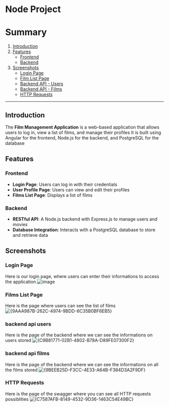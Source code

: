 # Node Project

# Summary
1. [Introduction](#introduction)  
2. [Features](#features)  
   - [Frontend](#frontend)  
   - [Backend](#backend)  
3. [Screenshots](#screenshots)  
   - [Login Page](#login-page)  
   - [Film List Page](#films-list-page)   
   - [Backend API - Users](#backend-api-users)  
   - [Backend API - Films](#backend-api-films)  
   - [HTTP Requests](#http-requests)  

---

## Introduction
The **Film Management Application** is a web-based application that allows users to log in, view a list of films, and manage their profiles
It is built using Angular for the frontend, Node.js for the backend, and PostgreSQL for the database

## Features

### **Frontend**
- **Login Page**: Users can log in with their credentials
- **User Profile Page**: Users can view and edit their profiles
- **Films List Page**: Displays a list of films 

### **Backend**
- **RESTful API**: A Node.js backend with Express.js to manage users and movies
- **Database Integration**: Interacts with a PostgreSQL database to store and retrieve data

## Screenshots

### **Login Page**
Here is our login page, where users can enter their informations to access the application
![image](https://github.com/user-attachments/assets/164f744f-c82c-472e-a09f-6b23c97bdb05)

### **Films List Page**
Here is the page where users can see the list of films
![{9AAA987B-262C-4974-9BDD-6C35B0BF6EB5}](https://github.com/user-attachments/assets/d0ef6b6e-b6a4-465a-a764-469946c07c62)

### **backend api users**
Here is the page of the backend where we can see the informations on users stored
![{C9B81771-02B1-4802-B78A-D89FE07300F2}](https://github.com/user-attachments/assets/85c48bdd-8592-4ebd-8698-5e608192cd79)

### **backend api films**
Here is the page of the backend where we can see the informations on all the films stored
![{9BEEB25D-F3CC-4E33-A64B-F384D3A2F9DF}](https://github.com/user-attachments/assets/7be4745c-97d3-4c2b-b029-9e5b98e04716)

### **HTTP Requests**
Here is the page of the swagger where you can see all HTTP requests possiblities
![{C7587AFB-8149-4532-9D36-1463C54E49BC}](https://github.com/user-attachments/assets/4271c743-d5b9-4712-bec5-dfa156f9b95b)
